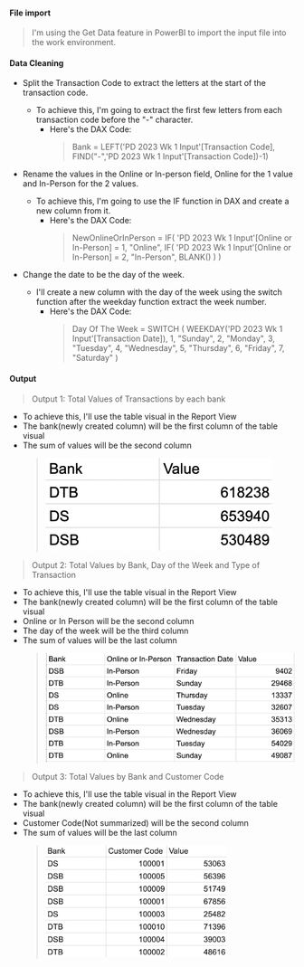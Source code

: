 #### File import

> I'm using the Get Data feature in PowerBI to import the input file into the work environment.

#### Data Cleaning
- Split the Transaction Code to extract the letters at the start of the transaction code.
  - To achieve this, I'm going to extract the first few letters from each transaction code before the "-" character.
    - Here's the DAX Code:
      > Bank = LEFT('PD 2023 Wk 1 Input'[Transaction Code], FIND("-",'PD 2023 Wk 1 Input'[Transaction Code])-1)


- Rename the values in the Online or In-person field, Online for the 1 value and In-Person for the 2 values.
  - To achieve this, I'm going to use the IF function in DAX and create a new column from it.
    - Here's the DAX Code:
      > NewOnlineOrInPerson = 
                              IF(
                                  'PD 2023 Wk 1 Input'[Online or In-Person] = 1,
                                  "Online",
                                  IF(
                                      'PD 2023 Wk 1 Input'[Online or In-Person] = 2,
                                      "In-Person",
                                      BLANK()
                                  )
                              )
    
- Change the date to be the day of the week.
  - I'll create a new column with the day of the week using the switch function after the weekday function extract the week number.
    - Here's the DAX Code:
      > Day Of The Week = 
                          SWITCH (
                              WEEKDAY('PD 2023 Wk 1 Input'[Transaction Date]),
                              1, "Sunday",
                              2, "Monday",
                              3, "Tuesday",
                              4, "Wednesday",
                              5, "Thursday",
                              6, "Friday",
                              7, "Saturday"
                          )

#### Output

> Output 1: Total Values of Transactions by each bank
  - To achieve this, I'll use the table visual in the Report View
  - The bank(newly created column) will be the first column of the table visual
  - The sum of values will be the second column
    > ![Output 1 Screenshoot](https://github.com/peralivet/PreppingDataWeeklyProject/blob/25bf345f28a2c638bc1bab4e5a8cd5ccb3790325/week-02-project/images/output1.png)
    

> Output 2: Total Values by Bank, Day of the Week and Type of Transaction
  - To achieve this, I'll use the table visual in the Report View
  - The bank(newly created column) will be the first column of the table visual
  - Online or In Person will be the second column
  - The day of the week will be the third column
  - The sum of values will be the last column
    > ![Ouput 2 Screenshot](https://github.com/peralivet/PreppingDataWeeklyProject/blob/25bf345f28a2c638bc1bab4e5a8cd5ccb3790325/week-02-project/images/output2.png)
  
> Output 3: Total Values by Bank and Customer Code
  - To achieve this, I'll use the table visual in the Report View
  - The bank(newly created column) will be the first column of the table visual
  - Customer Code(Not summarized) will be the second column
  - The sum of values will be the last column
    >![Output 3 Screenshot](https://github.com/peralivet/PreppingDataWeeklyProject/blob/25bf345f28a2c638bc1bab4e5a8cd5ccb3790325/week-02-project/images/output3.png)
